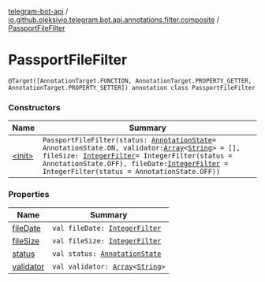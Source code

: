 [telegram-bot-api](../../index.md) / [io.github.oleksivio.telegram.bot.api.annotations.filter.composite](../index.md) / [PassportFileFilter](./index.md)

# PassportFileFilter

`@Target([AnnotationTarget.FUNCTION, AnnotationTarget.PROPERTY_GETTER, AnnotationTarget.PROPERTY_SETTER]) annotation class PassportFileFilter`

### Constructors

| Name | Summary |
|---|---|
| [&lt;init&gt;](-init-.md) | `PassportFileFilter(status: `[`AnnotationState`](../../io.github.oleksivio.telegram.bot.api.model.annotation/-annotation-state/index.md)` = AnnotationState.ON, validator: `[`Array`](https://kotlinlang.org/api/latest/jvm/stdlib/kotlin/-array/index.html)`<`[`String`](https://kotlinlang.org/api/latest/jvm/stdlib/kotlin/-string/index.html)`> = [], fileSize: `[`IntegerFilter`](../../io.github.oleksivio.telegram.bot.api.annotations.filter.primitive/-integer-filter/index.md)` = IntegerFilter(status = AnnotationState.OFF), fileDate: `[`IntegerFilter`](../../io.github.oleksivio.telegram.bot.api.annotations.filter.primitive/-integer-filter/index.md)` = IntegerFilter(status = AnnotationState.OFF))` |

### Properties

| Name | Summary |
|---|---|
| [fileDate](file-date.md) | `val fileDate: `[`IntegerFilter`](../../io.github.oleksivio.telegram.bot.api.annotations.filter.primitive/-integer-filter/index.md) |
| [fileSize](file-size.md) | `val fileSize: `[`IntegerFilter`](../../io.github.oleksivio.telegram.bot.api.annotations.filter.primitive/-integer-filter/index.md) |
| [status](status.md) | `val status: `[`AnnotationState`](../../io.github.oleksivio.telegram.bot.api.model.annotation/-annotation-state/index.md) |
| [validator](validator.md) | `val validator: `[`Array`](https://kotlinlang.org/api/latest/jvm/stdlib/kotlin/-array/index.html)`<`[`String`](https://kotlinlang.org/api/latest/jvm/stdlib/kotlin/-string/index.html)`>` |
